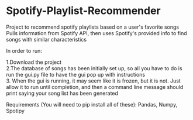 # Spotify-Playlist-Recommender
Project to recommend spotify playlists based on a user's favorite songs
Pulls information from Spotify API, then uses Spotify's provided info to find songs with similar characteristics

In order to run:

1.Download the project  
2.The database of songs has been initially set up, so all you have to do is run the gui.py file to have the gui pop up with instructions  
3. When the gui is running, it may seem like it is frozen, but it is not. Just allow it to run until completion, and then a command line message should print saying your song list has been generated  

Requirements (You will need to pip install all of these):
Pandas,
Numpy,
Spotipy
